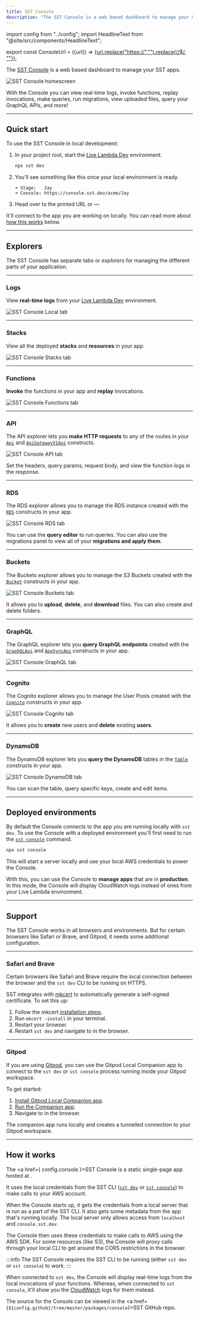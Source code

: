 ```yaml
---
title: SST Console
description: "The SST Console is a web based dashboard to manage your SST apps."
---
```


import config from "../config";
import HeadlineText from "@site/src/components/HeadlineText";

export const ConsoleUrl = ({url}) =>
<a href={url}>{url.replace("https://","").replace(/\/$/, "")}</a>;

<HeadlineText>

The <a href={config.console}>SST Console</a> is a web based dashboard to manage your SST apps.

</HeadlineText>

![SST Console homescreen](/img/console/sst-console-homescreen.png)

With the Console you can view real-time logs, invoke functions, replay invocations, make queries, run migrations, view uploaded files, query your GraphQL APIs, and more!

---

## Quick start

To use the SST Console in local development:

1. In your project root, start the [Live Lambda Dev](live-lambda-development.md) environment.

   ```bash
   npx sst dev
   ```

2. You'll see something like this once your local environment is ready.

   ```
   ➜ Stage:   Jay
   ➜ Console: https://console.sst.dev/acme/Jay
   ```

3. Head over to the printed URL or — **<ConsoleUrl url={config.console} />**

It'll connect to the app you are working on locally. You can read more about [how this works](#how-it-works) below.

---

## Explorers

The SST Console has separate tabs or _explorers_ for managing the different parts of your application.

---

### Logs

View **real-time logs** from your [Live Lambda Dev](live-lambda-development.md) environment.

![SST Console Local tab](/img/console/sst-console-local-tab.png)

---

### Stacks

View all the deployed **stacks** and **resources** in your app.

![SST Console Stacks tab](/img/console/sst-console-stacks-tab.png)

---

### Functions

**Invoke** the functions in your app and **replay** invocations.

![SST Console Functions tab](/img/console/sst-console-functions-tab.png)

---

### API

The API explorer lets you **make HTTP requests** to any of the routes in your [`Api`](constructs/Api.md) and [`ApiGatewayV1Api`](constructs/ApiGatewayV1Api.md) constructs.

![SST Console API tab](/img/console/sst-console-api-tab.png)

Set the headers, query params, request body, and view the function logs in the response.

---

### RDS

The RDS explorer allows you to manage the RDS instance created with the [`RDS`](constructs/RDS.md) constructs in your app.

![SST Console RDS tab](/img/console/sst-console-rds-tab.png)

You can use the **query editor** to run queries. You can also use the migrations panel to view all of your **migrations and apply them**.

---

### Buckets

The Buckets explorer allows you to manage the S3 Buckets created with the [`Bucket`](constructs/Bucket.md) constructs in your app.

![SST Console Buckets tab](/img/console/sst-console-buckets-tab.png)

It allows you to **upload**, **delete**, and **download** files. You can also create and delete folders.

---

### GraphQL

The GraphQL explorer lets you **query GraphQL endpoints** created with the [`GraphQLApi`](constructs/GraphQLApi.md) and [`AppSyncApi`](constructs/AppSyncApi.md) constructs in your app.

![SST Console GraphQL tab](/img/console/sst-console-graphql-tab.png)

---

### Cognito

The Cognito explorer allows you to manage the User Pools created with the [`Cognito`](constructs/Cognito.md) constructs in your app.

![SST Console Cognito tab](/img/console/sst-console-cognito-tab.png)

It allows you to **create** new users and **delete** existing **users**.

---

### DynamoDB

The DynamoDB explorer lets you **query the DynamoDB** tables in the [`Table`](constructs/Table.md) constructs in your app.

![SST Console DynamoDB tab](/img/console/sst-console-dynamodb-tab.png)

You can scan the table, query specific keys, create and edit items.

---

## Deployed environments

By default the Console connects to the app you are running locally with `sst dev`. To use the Console with a deployed environment you'll first need to run the [`sst console`](packages/sst.md#sst-console) command.

```bash
npx sst console
```

This will start a server locally and use your local AWS credentials to power the Console.

With this, you can use the Console to **manage apps** that are in **production**. In this mode, the Console will display CloudWatch logs instead of ones from your Live Lambda environment.

---

## Support

The SST Console works in all browsers and environments. But for certain browsers like Safari or Brave, and Gitpod, it needs some additional configuration.

---

### Safari and Brave

Certain browsers like Safari and Brave require the local connection between the browser and the `sst dev` CLI to be running on HTTPS.

SST integrates with [mkcert](https://github.com/FiloSottile/mkcert) to automatically generate a self-signed certificate. To set this up:

1. Follow the mkcert [installation steps](https://github.com/FiloSottile/mkcert#installation).
2. Run `mkcert -install` in your terminal.
3. Restart your browser.
4. Restart `sst dev` and navigate to <ConsoleUrl url={config.console} /> in the browser.

---

### Gitpod

If you are using [Gitpod](https://www.gitpod.io/), you can use the Gitpod Local Companion app to connect to the `sst dev` or `sst console` process running inside your Gitpod workspace.

To get started:

1. [Install Gitpod Local Companion app](https://www.gitpod.io/blog/local-app#installation).
2. [Run the Companion app](https://www.gitpod.io/blog/local-app#running).
3. Navigate to <ConsoleUrl url={config.console} /> in the browser.

The companion app runs locally and creates a tunnelled connection to your Gitpod workspace.

---

## How it works

The <a href={ config.console }>SST Console</a> is a static single-page app hosted at <ConsoleUrl url={config.console} />.

It uses the local credentials from the SST CLI ([`sst dev`](packages/sst.md#sst-dev) or [`sst console`](packages/sst.md#sst-console)) to make calls to your AWS account.

When the Console starts up, it gets the credentials from a local server that is run as a part of the SST CLI. It also gets some metadata from the app that's running locally. The local server only allows access from `localhost` and `console.sst.dev`.

The Console then uses these credentials to make calls to AWS using the AWS SDK. For some resources (like S3), the Console will proxy calls through your local CLI to get around the CORS restrictions in the browser.

:::info
The SST Console requires the SST CLI to be running (either `sst dev` or `sst console`) to work.
:::

When connected to `sst dev`, the Console will display real-time logs from the local invocations of your functions. Whereas, when connected to `sst console`, it'll show you the [CloudWatch](https://aws.amazon.com/cloudwatch/) logs for them instead.

The source for the Console can be viewed in the <a href={`${config.github}/tree/master/packages/console`}>SST GitHub repo</a>.
